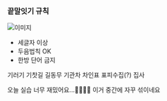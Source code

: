 


### 끝말잇기 규칙 ###

![이미지](https://pbs.twimg.com/media/CzzwMgRUUAASv8k.jpg)

- 세글자 이상
- 두음법칙 OK
- 한방 단어 금지

기러기
기찻길
길동무
기관차
차인표
표피수집(?)
집사

오늘 실습 너무 재밌어요...🤦‍♀️🤦‍♂️
이거 중간에 자꾸 섞이네요
